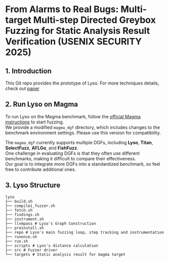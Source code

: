 # From Alarms to Real Bugs: Multi-target Multi-step Directed Greybox Fuzzing for Static Analysis Result Verification (USENIX SECURITY 2025)

## 1. Introduction
This Git repo provides the prototype of Lyso. 
For more techniques details, check out [paper](https://www.usenix.org/system/files/conference/usenixsecurity25/sec25cycle1-prepub-1022-bao.pdf)

## 2. Run Lyso on Magma
To run Lyso on the Magma benchmark, follow the [official Magma instructions](https://hexhive.epfl.ch/magma/docs/getting-started.html) to start fuzzing.  
We provide a modified `magma_dgf` directory, which includes changes to the benchmark environment settings. Please use this version for compatibility.  

The `magma_dgf` currently supports multiple DGFs, including **Lyso**, **Titan**, **SelectFuzz**, **AFLGo**, and **FishFuzz**.  
One challenge in evaluating DGFs is that they often use different benchmarks, making it difficult to compare their effectiveness.  
Our goal is to integrate more DGFs into a standardized benchmark, so feel free to contribute additional ones.

## 3. Lyso Structure
```
lyso
├── build.sh    
├── compilei_fuzzer.sh
├── fetch.sh
├── findings.sh
├── instrument.sh
├── llvmpass # Lyso's Graph Construction
├── preinstall.sh
├── repo # Lyso's main fuzzing loop, step tracking and instrumentation
├── runonce.sh
├── run.sh
├── scripts # Lyos's distance calculation
├── src # Fuzzer driver
└── targets # Static analysis result for magma target
```



